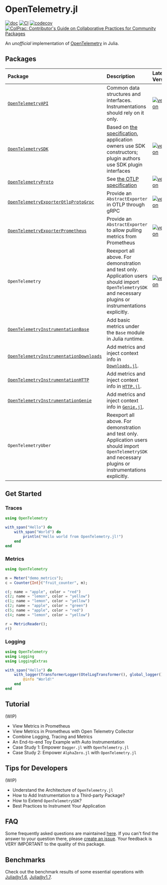 # OpenTelemetry.jl
[![doc](https://img.shields.io/badge/docs-dev-blue.svg)](https://oolong-dev.github.io/OpenTelemetry.jl/dev)
[![CI](https://github.com/oolong-dev/OpenTelemetry.jl/actions/workflows/CI.yml/badge.svg)](https://github.com/oolong-dev/OpenTelemetry.jl/actions/workflows/CI.yml)
[![codecov](https://codecov.io/gh/oolong-dev/OpenTelemetry.jl/branch/master/graph/badge.svg?token=A3DMIK8K58)](https://codecov.io/gh/oolong-dev/OpenTelemetry.jl)
[![ColPrac: Contributor's Guide on Collaborative Practices for Community Packages](https://img.shields.io/badge/ColPrac-Contributor's%20Guide-blueviolet)](https://github.com/SciML/ColPrac)


An *unofficial* implementation of [OpenTelemetry](https://opentelemetry.io/) in Julia.

## Packages

| Package | Description | Latest Version |
|:--------|:------------|:---------------|
|[`OpenTelemetryAPI`](https://oolong.dev/OpenTelemetry.jl/dev/OpenTelemetryAPI/) | Common data structures and interfaces. Instrumentations should rely on it only. | [![version](https://juliahub.com/docs/OpenTelemetryAPI/version.svg)](https://juliahub.com/ui/Packages/OpenTelemetryAPI/p4SiN) |
| [`OpenTelemetrySDK`](https://oolong.dev/OpenTelemetry.jl/dev/OpenTelemetrySDK/) | Based on [the specification](https://github.com/open-telemetry/opentelemetry-specification/blob/main/specification/overview.md#sdk), application owners use SDK constructors; plugin authors use SDK plugin interfaces| [![version](https://juliahub.com/docs/OpenTelemetrySDK/version.svg)](https://juliahub.com/ui/Packages/OpenTelemetrySDK/NFHPX) |
| [`OpenTelemetryProto`](https://oolong.dev/OpenTelemetry.jl/dev/OpenTelemetryProto/) | See [the OTLP specification](https://github.com/open-telemetry/opentelemetry-specification/blob/main/specification/protocol/README.md) | [![version](https://juliahub.com/docs/OpenTelemetryProto/version.svg)](https://juliahub.com/ui/Packages/OpenTelemetryProto/l1kB4) |
| [`OpenTelemetryExporterOtlpProtoGrpc`](https://oolong.dev/OpenTelemetry.jl/dev/OpenTelemetryExporterOtlpProtoGrpc/) | Provide an `AbstractExporter` in OTLP through gRPC | [![version](https://juliahub.com/docs/OpenTelemetryExporterOtlpProtoGrpc/version.svg)](https://juliahub.com/ui/Packages/OpenTelemetryExporterOtlpProtoGrpc/S0kTL) |
| [`OpenTelemetryExporterPrometheus`](https://oolong.dev/OpenTelemetry.jl/dev/OpenTelemetryExporterPrometheus/) | Provide an `AbstractExporter` to allow pulling metrics from Prometheus |[![version](https://juliahub.com/docs/OpenTelemetryExporterPrometheus/version.svg)](https://juliahub.com/ui/Packages/OpenTelemetryExporterPrometheus/Xma7h) |
|`OpenTelemetry` | Reexport all above. For demonstration and test only. Application users should import `OpenTelemetrySDK` and necessary plugins or instrumentations explicitly. | [![version](https://juliahub.com/docs/OpenTelemetry/version.svg)](https://juliahub.com/ui/Packages/OpenTelemetry/L4aUb) |
| [`OpenTelemetryInstrumentationBase`](https://oolong.dev/OpenTelemetry.jl/dev/OpenTelemetryInstrumentationBase/) | Add basic metrics under the `Base` module in Julia runtime. | |
| [`OpenTelemetryInstrumentationDownloads`](https://oolong.dev/OpenTelemetry.jl/dev/OpenTelemetryInstrumentationDownloads/) | Add metrics and inject context info in [`Downloads.jl`](https://github.com/JuliaLang/Downloads.jl).| |
| [`OpenTelemetryInstrumentationHTTP`](https://oolong.dev/OpenTelemetry.jl/dev/OpenTelemetryInstrumentationHTTP/) | Add metrics and inject context info in [`HTTP.jl`](https://github.com/JuliaWeb/HTTP.jl).| |
| [`OpenTelemetryInstrumentationGenie`](https://oolong.dev/OpenTelemetry.jl/dev/OpenTelemetryInstrumentationGenie/) | Add metrics and inject context info in [`Genie.jl`](https://github.com/GenieFramework/Genie.jl).| |
| `OpenTelemetryUber` | Reexport all above. For demonstration and test only. Application users should import `OpenTelemetrySDK` and necessary plugins or instrumentations explicitly. | |

## Get Started

### Traces

```julia
using OpenTelemetry

with_span("Hello") do
    with_span("World") do
        println("Hello world from OpenTelemetry.jl!")
    end
end
```

### Metrics

```julia
using OpenTelemetry

m = Meter("demo_metrics");
c = Counter{Int}("fruit_counter", m);

c(; name = "apple", color = "red")
c(2; name = "lemon", color = "yellow")
c(1; name = "lemon", color = "yellow")
c(2; name = "apple", color = "green")
c(5; name = "apple", color = "red")
c(4; name = "lemon", color = "yellow")

r = MetricReader();
r()

```

### Logging

```julia
using OpenTelemetry
using Logging
using LoggingExtras

with_span("Hello") do
    with_logger(TransformerLogger(OtelLogTransformer(), global_logger())) do
        @info "World!"
    end
end
```

## Tutorial

(WIP)

- View Metrics in Prometheus
- View Metrics in Prometheus with Open Telemetry Collector
- Combine Logging, Tracing and Metrics
- An End-to-end Toy Example with Auto Instrumentation
- Case Study 1: Empower `Dagger.jl` with `OpenTelemetry.jl`
- Case Study 2: Empower `AlphaZero.jl` with `OpenTelemetry.jl`

## Tips for Developers

(WIP)

- Understand the Architecture of `OpenTelemetry.jl`
- How to Add Instrumentation to a Third-party Package?
- How to Extend `OpenTelemetrySDK`?
- Best Practices to Instrument Your Application

## FAQ

Some frequently asked questions are maintained [here](https://oolong.dev/OpenTelemetry.jl/dev/FAQ/). If you can't find the answer to your question there, please [create an issue](https://github.com/oolong-dev/OpenTelemetry.jl/issues). Your feedback is VERY IMPORTANT to the quality of this package.

## Benchmarks

Check out the benchmark results of some essential operations with [Julia@v1.6](https://oolong-dev.github.io/OpenTelemetry.jl/benchmarks/Julia-v1.6/), [Julia@v1.7](https://oolong-dev.github.io/OpenTelemetry.jl/benchmarks/Julia-v1.7/).
